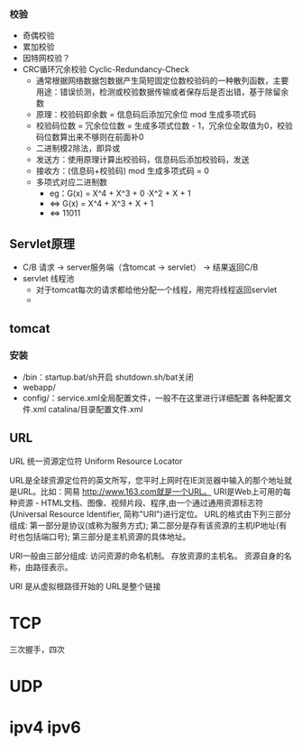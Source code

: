 
### 校验
- 奇偶校验
- 累加校验
- 因特网校验？
- CRC循环冗余校验 Cyclic-Redundancy-Check
  - 通常根据网络数据包数据产生简短固定位数校验码的一种散列函数，主要用途：错误侦测，检测或校验数据传输或者保存后是否出错，基于除留余数
  - 原理：校验码即余数 = 信息码后添加冗余位 mod 生成多项式码
  - 校验码位数 = 冗余位位数 = 生成多项式位数 - 1，冗余位全取值为0，校验码位数算出来不够则在前面补0
  - 二进制模2除法，即异或
  - 发送方：使用原理计算出校验码，信息码后添加校验码，发送
  - 接收方：(信息码+校验码) mod 生成多项式码 = 0
  - 多项式对应二进制数
    - eg：G(x) = X^4 + X^3 + 0 ·X^2 + X + 1
    - <=> G(x) = X^4 + X^3 + X + 1
    - <=> 11011

## Servlet原理
- C/B 请求 → server服务端（含tomcat → servlet） → 结果返回C/B
- servlet 线程池
  - 对于tomcat每次的请求都给他分配一个线程，用完将线程返回servlet
  -

## tomcat
### 安装
- /bin：startup.bat/sh开启 shutdown.sh/bat关闭
- webapp/
- config/：service.xml全局配置文件，一般不在这里进行详细配置 各种配置文件.xml catalina/目录配置文件.xml

## URL
URL 统一资源定位符 Uniform Resource Locator

URL是全球资源定位符的英文所写，您平时上网时在IE浏览器中输入的那个地址就是URL。比如：网易 http://www.163.com就是一个URL。
URI是Web上可用的每种资源 - HTML文档、图像、视频片段、程序,由一个通过通用资源标志符(Universal Resource Identifier, 简称"URI")进行定位。 
URL的格式由下列三部分组成: 
第一部分是协议(或称为服务方式);
第二部分是存有该资源的主机IP地址(有时也包括端口号);
第三部分是主机资源的具体地址。

URI一般由三部分组成: 
访问资源的命名机制。
存放资源的主机名。
资源自身的名称，由路径表示。

URI 是从虚拟根路径开始的
URL是整个链接

# TCP
三次握手，四次

# UDP

# ipv4 ipv6
